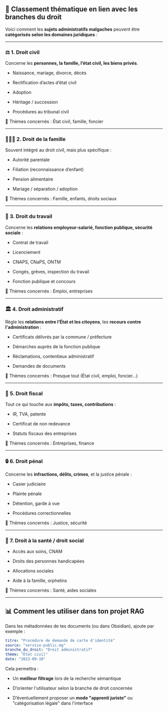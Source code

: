 

## 🧾 Classement thématique en lien avec les **branches du droit**

Voici comment les **sujets administratifs malgaches** peuvent être **catégorisés selon les domaines juridiques** :

---

### ⚖️ **1. Droit civil**

Concerne les **personnes, la famille, l’état civil, les biens privés**.

- Naissance, mariage, divorce, décès
    
- Rectification d’actes d’état civil
    
- Adoption
    
- Héritage / succession
    
- Procédures au tribunal civil
    

📂 Thèmes concernés : État civil, famille, foncier

---

### 👨‍👩‍⚖️ **2. Droit de la famille**

Souvent intégré au droit civil, mais plus spécifique :

- Autorité parentale
    
- Filiation (reconnaissance d’enfant)
    
- Pension alimentaire
    
- Mariage / séparation / adoption
    

📂 Thèmes concernés : Famille, enfants, droits sociaux

---

### 👷 **3. Droit du travail**

Concerne les **relations employeur-salarié, fonction publique, sécurité sociale** :

- Contrat de travail
    
- Licenciement
    
- CNAPS, CNaPS, ONTM
    
- Congés, grèves, inspection du travail
    
- Fonction publique et concours
    

📂 Thèmes concernés : Emploi, entreprises

---

### 🏛️ **4. Droit administratif**

Règle les **relations entre l’État et les citoyens**, les **recours contre l'administration** :

- Certificats délivrés par la commune / préfecture
    
- Démarches auprès de la fonction publique
    
- Réclamations, contentieux administratif
    
- Demandes de documents
    

📂 Thèmes concernés : Presque tout (État civil, emploi, foncier…)

---

### 🔧 **5. Droit fiscal**

Tout ce qui touche aux **impôts, taxes, contributions** :

- IR, TVA, patente
    
- Certificat de non redevance
    
- Statuts fiscaux des entreprises
    

📂 Thèmes concernés : Entreprises, finance

---

### 🔒 **6. Droit pénal**

Concerne les **infractions, délits, crimes**, et la justice pénale :

- Casier judiciaire
    
- Plainte pénale
    
- Détention, garde à vue
    
- Procédures correctionnelles
    

📂 Thèmes concernés : Justice, sécurité

---

### 🏥 **7. Droit à la santé / droit social**

- Accès aux soins, CNAM
    
- Droits des personnes handicapées
    
- Allocations sociales
    
- Aide à la famille, orphelins
    

📂 Thèmes concernés : Santé, aides sociales

---

## 📊 Comment les utiliser dans ton projet RAG

Dans les métadonnées de tes documents (ou dans Obsidian), ajoute par exemple :

```yaml
titre: "Procédure de demande de carte d'identité"
source: "service-public.mg"
branche_du_droit: "Droit administratif"
thème: "État civil"
date: "2023-09-10"
```

Cela permettra :

- Un **meilleur filtrage** lors de la recherche sémantique
    
- D’orienter l'utilisateur selon la branche de droit concernée
    
- D’éventuellement proposer un **mode "apprenti juriste"** ou "catégorisation légale" dans l'interface
    